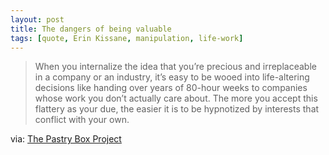 ```yaml
---
layout: post
title: The dangers of being valuable
tags: [quote, Erin Kissane, manipulation, life-work]
---
```


>When you internalize the idea that you’re precious and irreplaceable in a company or an industry, it’s easy to be wooed into life-altering decisions like handing over years of 80-hour weeks to companies whose work you don’t actually care about. The more you accept this flattery as your due, the easier it is to be hypnotized by interests that conflict with your own.

via: [The Pastry Box Project](http://the-pastry-box-project.net/erin-kissane/2013-june-12/)
